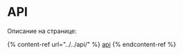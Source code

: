 # API

Описание на странице:

{% content-ref url="../../api/" %}
[api](../../api/)
{% endcontent-ref %}
